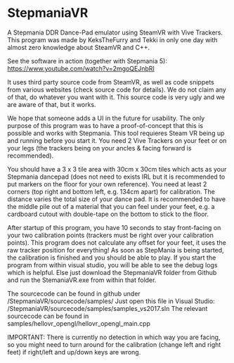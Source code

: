 # StepmaniaVR
A Stepmania DDR Dance-Pad emulator using SteamVR with Vive Trackers. This program was made by KeksTheFurry and Tekki 
in only one day with almost zero knowledge about SteamVR and C++.  

See the software in action (together with Stepmania 5):
https://www.youtube.com/watch?v=2mgoQEJnbRI

It uses third party source code from SteamVR, as well as code snippets from various websites (check source code for details). 
We do not claim any of that, do whatever you want with it. This source code is very ugly and we are aware of that, but it works. 

We hope that someone adds a UI in the future for usability. The only purpose of this program was to have a proof-of-concept 
that this is possible and works with Stepmania. This tool requieres Steam VR being up and running before you start it. 
You need 2 Vive Trackers on your feet or on your legs (the trackers being on your ancles & facing forward is recommended). 

You should have a 3 x 3 tile area with 30cm x 30cm tiles which acts as your Stepmania dancepad (does not need to exists 
IRL but it is recommended to put markers on the floor for your own reference). You need at least 2 corners (top right and 
bottom left, e.g. 134cm apart) for calibration. The distance varies the total size of your dance pad. It is recommended 
to have the middle pile out of a material that you can feel under your feet, e.g. a cardboard cutout with double-tape 
on the bottom to stick to the floor. 

After startup of this program, you have 10 seconds to stay front-facing on your two calibration points 
(trackers must be right over your calibration points). This program does not calculate any offset for your feet, it uses 
the raw tracker position for everything! As soon as StepMania is being started, the calibration is finished and you should 
be able to play. If you start the program from within visual studio, you will be able to see the debug logs which is helpful. 
Else just download the StepmaniaVR folder from Github and run the StemaniaVR.exe from within that folder.

The sourcecode can be found in github under /StepmaniaVR/sourcecode/samples/
Just open this file in Visual Studio: /StepmaniaVR/sourcecode/samples/samples_vs2017.sln
The relevant sourcecode can be found in samples/hellovr_opengl/hellovr_opengl_main.cpp

IMPORTANT: There is currently no detection in which way you are facing, so you might need to turn around for the calibration (change left and right feet) if right/left and up/down keys are wrong.
